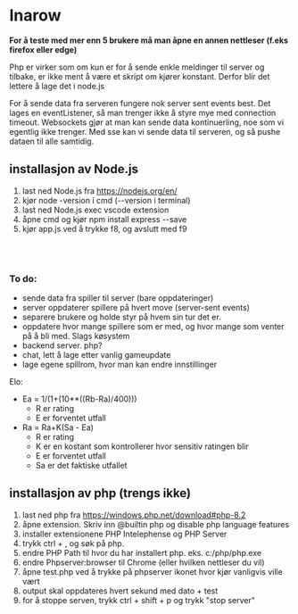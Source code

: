 # Inarow

__For å teste med mer enn 5 brukere må man åpne en annen nettleser (f.eks firefox eller edge)__

Php er virker som om kun er for å sende enkle meldinger til server og tilbake, er ikke ment å være et skript om kjører konstant. Derfor blir det lettere å lage det i node.js

For å sende data fra serveren fungere nok server sent events best. Det lages en eventListener, så man trenger ikke å styre mye med connection timeout. Websockets gjør at man kan sende data kontinuerling, noe som vi egentlig ikke trenger. Med sse kan vi sende data til serveren, og så pushe dataen til alle samtidig.

## installasjon av Node.js
1. last ned Node.js fra https://nodejs.org/en/
2. kjør node -version i cmd (--version i terminal)
3. last ned Node.js exec vscode extension
4. åpne cmd og kjør npm install express --save
4. kjør app.js ved å trykke f8, og avslutt med f9


</br>
</br>

### To do:
* sende data fra spiller til server (bare oppdateringer)
* server oppdaterer spillere på hvert move (server-sent events)
* separere brukere og holde styr på hvem sin tur det er.
* oppdatere hvor mange spillere som er med, og hvor mange som venter på å bli med. Slags køsystem
* backend server. php?
* chat, lett å lage etter vanlig gameupdate
* lage egene spillrom, hvor man kan endre innstillinger


Elo: 
* Ea = 1/(1+(10**((Rb-Ra)/400)))
    * R er rating
    * E er forventet utfall
* Ra = Ra+K(Sa - Ea)
    * R er rating
    * K er en kostant som kontrollerer hvor sensitiv ratingen blir
    * E er forventet utfall
    * Sa er det faktiske utfallet

## installasjon av php (trengs ikke)
1. last ned php fra https://windows.php.net/download#php-8.2
2. åpne extension. Skriv inn @builtin php og disable php language features
3. installer extensionene PHP Intelephense og PHP Server
4. trykk ctrl + , og søk på php. 
5. endre PHP Path til hvor du har installert php. eks. c:/php/php.exe
6. endre Phpserver:browser til Chrome (eller hvilken nettleser du vil)
7. åpne test.php ved å trykke på phpserver ikonet hvor kjør vanligvis ville vært
8. output skal oppdateres hvert sekund med dato + test
9. for å stoppe serven, trykk ctrl + shift + p og trykk "stop server"